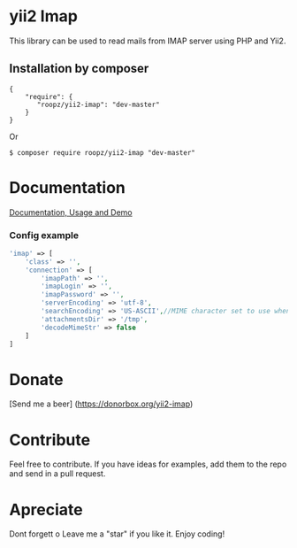 yii2 Imap
==========
This library can be used to read mails from IMAP server using PHP and Yii2.

Installation by composer
------------
```composer
{
    "require": {
       "roopz/yii2-imap": "dev-master"
    }
}
```

Or
```
$ composer require roopz/yii2-imap "dev-master"
```

# Documentation
[Documentation, Usage and Demo](https://yiioverflow.com/yii2-imap/)

### Config example

```php
'imap' => [
    'class' => '',
    'connection' => [
        'imapPath' => '',
        'imapLogin' => '',
        'imapPassword' => '',
        'serverEncoding' => 'utf-8',
        'searchEncoding' => 'US-ASCII',//MIME character set to use when searching strings. Not mandatory
        'attachmentsDir' => '/tmp',
        'decodeMimeStr' => false
    ]
]
```

# Donate
[Send me a beer] (https://donorbox.org/yii2-imap)

# Contribute
Feel free to contribute. If you have ideas for examples, add them to the repo and send in a pull request.

# Apreciate
Dont forgett o Leave me a "star" if you like it. Enjoy coding!
